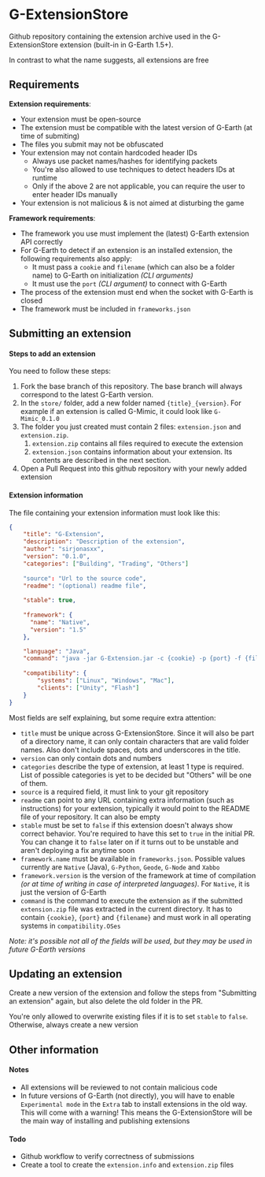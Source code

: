 # G-ExtensionStore

Github repository containing the extension archive used in the G-ExtensionStore extension (built-in in G-Earth 1.5+).

In contrast to what the name suggests, all extensions are free

## Requirements
**Extension requirements**:

* Your extension must be open-source
* The extension must be compatible with the latest version of G-Earth (at time of submiting)
* The files you submit may not be obfuscated
* Your extension may not contain hardcoded header IDs
   * Always use packet names/hashes for identifying packets
   * You're also allowed to use techniques to detect headers IDs at runtime
   * Only if the above 2 are not applicable, you can require the user to enter header IDs manually
* Your extension is not malicious & is not aimed at disturbing the game

**Framework requirements**:
* The framework you use must implement the (latest) G-Earth extension API correctly
* For G-Earth to detect if an extension is an installed extension, the following requirements also apply:
    * It must pass a `cookie` and `filename` (which can also be a folder name) to G-Earth on initialization *(CLI arguments)*
    * It must use the `port` *(CLI argument)* to connect with G-Earth
* The process of the extension must end when the socket with G-Earth is closed
* The framework must be included in `frameworks.json`

## Submitting an extension

#### Steps to add an extension

You need to follow these steps:
1. Fork the base branch of this repository. The base branch will always correspond to the latest G-Earth version.
2. In the `store/` folder, add a new folder named `{title}_{version}`. For example if an extension is called G-Mimic, it could look like `G-Mimic_0.1.0`
3. The folder you just created must contain 2 files: `extension.json` and `extension.zip`.
    1. `extension.zip` contains all files required to execute the extension
    2. `extension.json` contains information about your extension. Its contents are described in the next section.
4. Open a Pull Request into this github repository with your newly added extension


#### Extension information
The file containing your extension information must look like this:
```json
{
    "title": "G-Extension",
    "description": "Description of the extension",
    "author": "sirjonasxx",
    "version": "0.1.0",
    "categories": ["Building", "Trading", "Others"]
    
    "source": "Url to the source code",
    "readme": "(optional) readme file",
    
    "stable": true,
    
    "framework": {
      "name": "Native",
      "version": "1.5"
    },

    "language": "Java",
    "command": "java -jar G-Extension.jar -c {cookie} -p {port} -f {filename}",
    
    "compatibility": {
        "systems": ["Linux", "Windows", "Mac"],
        "clients": ["Unity", "Flash"]
    }
}
```
Most fields are self explaining, but some require extra attention:
* `title` must be unique across G-ExtensionStore. Since it will also be part of a directory name, it can only contain characters that are valid folder names. Also don't include spaces, dots and underscores in the title.
* `version` can only contain dots and numbers
* `categories` describe the type of extension, at least 1 type is required. List of possible categories is yet to be decided but "Others" will be one of them.
* `source` is a required field, it must link to your git repository
* `readme` can point to any URL containing extra information (such as instructions) for your extension, typically it would point to the README file of your repository. It can also be empty
* `stable` must be set to `false` if this extension doesn't always show correct behavior. You're required to have this set to `true` in the initial PR. You can change it to `false` later on if it turns out to be unstable and aren't deploying a fix anytime soon
* `framework.name` must be available in `frameworks.json`. Possible values currently are `Native` (Java), `G-Python`, `Geode`, `G-Node` and `Xabbo`
* `framework.version` is the version of the framework at time of compilation *(or at time of writing in case of interpreted languages)*. For `Native`, it is just the version of G-Earth
* `command` is the command to execute the extension as if the submitted `extension.zip` file was extracted in the current directory. It has to contain `{cookie}`, `{port}` and `{filename}` and must work in all operating systems in `compatibility.OSes`

*Note: it's possible not all of the fields will be used, but they may be used in future G-Earth versions*


## Updating an extension

Create a new version of the extension and follow the steps from "Submitting an extension" again, but also delete the old folder in the PR.

You're only allowed to overwrite existing files if it is to set `stable` to `false`. Otherwise, always create a new version


## Other information

#### Notes
* All extensions will be reviewed to not contain malicious code
* In future versions of G-Earth (not directly), you will have to enable `Experimental mode` in the `Extra` tab to install extensions in the old way. This will come with a warning! This means the G-ExtensionStore will be the main way of installing and publishing extensions

#### Todo
* Github workflow to verify correctness of submissions
* Create a tool to create the `extension.info` and `extension.zip` files
